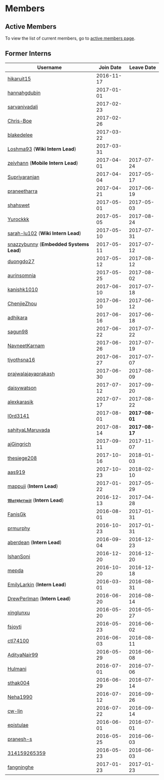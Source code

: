 ﻿# Members

## Active Members

To view the list of current members, go to [active members page](vi-team.md).

## Former Interns

|**Username**|**Join Date**|**Leave Date**|
|------------|-------------|--------------|
|[hikaruit15](profiles/hikaruit15.md)| 2016-11-17 |
|[hannahgdubin](profiles/hannahgdubin.md)| 2017-01-01 |
|[sarvanivadali](profiles/sarvanivadali.md)| 2017-02-23 |
|[Chris-Boe](profiles/Chris-Boe.md)| 2017-02-26 |
|[blakedelee](profiles/BlakeDeLee.md)| 2017-03-22 |
|[Loshma93](profiles/Loshma93.md) (**Wiki Intern Lead**)| 2017-03-31 |
|[zeivhann](profiles/zeivhann.md) (**Mobile Intern Lead**)| 2017-04-01 | 2017-07-24
|[Supriyaranjan](profiles/Supriyaranjan.md)| 2017-04-04 | 2017-05-17
|[praneetharra](profiles/praneetharra.md)| 2017-04-21 | 2017-06-19
|[shahswet](profiles/shahswet.md)| 2017-05-01 | 2017-05-03
|[Yurockkk](profiles/Yurockkk.md)| 2017-05-05 | 2017-08-24
|[sarah-lu102](profiles/sarah-lu102.md) (**Wiki Intern Lead**)| 2017-05-10 | 2017-07-31
|[snazzybunny](profiles/snazzybunny.md) (**Embedded Systems Lead**)| 2017-05-11 | 2017-07-12
|[duongdo27](profiles/duongdo.md)| 2017-05-12 | 2017-08-12
|[aurinsomnia](profiles/aurinsomnia.md)| 2017-05-25 | 2017-08-02
|[kanishk1010](profiles/kanishk1010.md)| 2017-06-10 | 2017-07-18
|[ChenjieZhou](profiles/ChenjieZhou.md)| 2017-06-10 | 2017-06-12
|[adhikara](profiles/adhikara.md)| 2017-06-16 | 2017-06-18
|[sagun98](profiles/sagun98.md)| 2017-06-22 | 2017-07-22
|[NavneetKarnam](profiles/navneetkarnam.md)| 2017-06-26 | 2017-07-19
|[tjyothsna16](profiles/tjyothsna16.md)| 2017-06-27 | 2017-07-07
|[prajwalajayaprakash](profiles/prajwalajayaprakash.md)| 2017-06-30 | 2017-08-09
|[daisywatson](profiles/daisywatson.md)| 2017-07-12 | 2017-09-20
|[alexkarasik](profiles/alexkarasik.md)| 2017-07-17 | 2017-08-22
|[l0rd3141](profiles/l0rd3141.md)| 2017-08-01 | **2017-08-01**
|[sahityaLMaruvada](profiles/sahityaLMaruvada.md)| 2017-08-14 | **2017-08-17**
|[ajGingrich](profiles/ajGingrich.md)| 2017-09-11 | 2017-11-07
|[thesiege208](profiles/thesiege208.md)| 2017-10-16 | 2018-01-03 
|[aas919](profiles/aas919.md)| 2017-10-23 |2018-02-10
|[mappuji](profiles/mappuji.md) (**Intern Lead**)| 2017-01-22 |2017-05-29 |
|[𝖂𝖆𝖗𝖞𝖍𝖊𝖗𝖒𝖎𝖙](profiles/waryhermit.md) (**Intern Lead**)| 2016-12-13 | 2017-04-28 |
|[FanisGk](profiles/FanisGk.md)| 2016-08-01 | 2017-01-31 |
|[prmurphy](profiles/prmurphy.md)| 2016-10-23 | 2017-01-31 |
|[aberdean](profiles/aberdean.md) (**Intern Lead**)| 2016-09-04 | 2016-12-23 |
|[IshanSoni](profiles/IshanSoni.md)| 2016-12-20 | 2016-12-20 |
|[mepda](profiles/mepda.md)| 2016-10-20 | 2016-12-18 |
|[EmilyLarkin](profiles/EmilyLarkin.md) (**Intern Lead**)| 2016-03-01 | 2016-08-31 |
|[DrewPerlman](profiles/DrewPerlman.md) (**Intern Lead**)| 2016-06-20 | 2016-08-14 |
|[xinglunxu](profiles/xinglunxu.md)| 2016-05-20 | 2016-05-27 |
|[fsjoyti](profiles/fsjoyti.md)| 2016-05-23 | 2016-06-02 |
|[ctl74100](profiles/ctl74100.md)| 2016-06-03 | 2016-08-11 |
|[AdityaNair99](profiles/AdityaNair99.md)| 2016-05-29 | 2016-06-08 |
|[Hulmani](profiles/Hulmani.md)| 2016-07-01 | 2016-07-06 |
|[sthak004](profiles/sthak004.md)| 2016-06-29 | 2016-07-14 |
|[Neha1990](profiles/Neha1990.md)| 2016-07-12 | 2016-09-26 |
|[cw-lin](profiles/cw-lin.md)| 2016-07-22 | 2016-09-14 |
|[epistulae](profiles/epistulae.md)| 2016-06-01 | 2016-07-01 |
|[pranesh-s](profiles/pranesh-s.md)| 2016-05-25 | 2016-06-03 |
|[314159265359](profiles/314159265359.md)| 2016-05-23 | 2016-06-03 |
|[fangninghe](profiles/fangninghe.md)| 2017-01-23 | 2017-01-23 |
